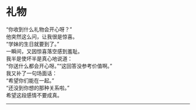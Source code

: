 # 礼物

“你收到什么礼物会开心呀？”
\
他突然这么问，让我很是惊喜。
\
“学妹的生日就要到了。”
\
一瞬间，又因惊喜落空感到羞耻。
\
我半是使坏半是真心地说道：
\
“你送什么都会开心呀。”“这回答没参考价值啊。”
\
我又补了一句场面话：
\
“希望你们能在一起。”
\
“还没到你想的那种关系啦。”
\
希望这段感情不要成真。










---
